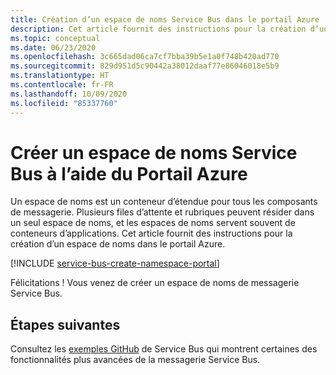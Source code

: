 ```yaml
---
title: Création d’un espace de noms Service Bus dans le portail Azure
description: Cet article fournit des instructions pour la création d’un espace de noms Azure Service Bus dans le portail Azure.
ms.topic: conceptual
ms.date: 06/23/2020
ms.openlocfilehash: 3c665dad06ca7cf7bba39b5e1a0f748b420ad770
ms.sourcegitcommit: 829d951d5c90442a38012daaf77e86046018e5b9
ms.translationtype: HT
ms.contentlocale: fr-FR
ms.lasthandoff: 10/09/2020
ms.locfileid: "85337760"
---
```

# <a name="create-a-service-bus-namespace-using-the-azure-portal"></a>Créer un espace de noms Service Bus à l’aide du Portail Azure

Un espace de noms est un conteneur d’étendue pour tous les composants de messagerie. Plusieurs files d’attente et rubriques peuvent résider dans un seul espace de noms, et les espaces de noms servent souvent de conteneurs d’applications. Cet article fournit des instructions pour la création d’un espace de noms dans le portail Azure. 

[!INCLUDE [service-bus-create-namespace-portal](../../includes/service-bus-create-namespace-portal.md)]

Félicitations ! Vous venez de créer un espace de noms de messagerie Service Bus.

## <a name="next-steps"></a>Étapes suivantes

Consultez les [exemples GitHub][github-samples] de Service Bus qui montrent certaines des fonctionnalités plus avancées de la messagerie Service Bus.

[create-namespace-using-arm]: service-bus-resource-manager-overview.md
[github-samples]: https://github.com/Azure/azure-service-bus/tree/master/samples
